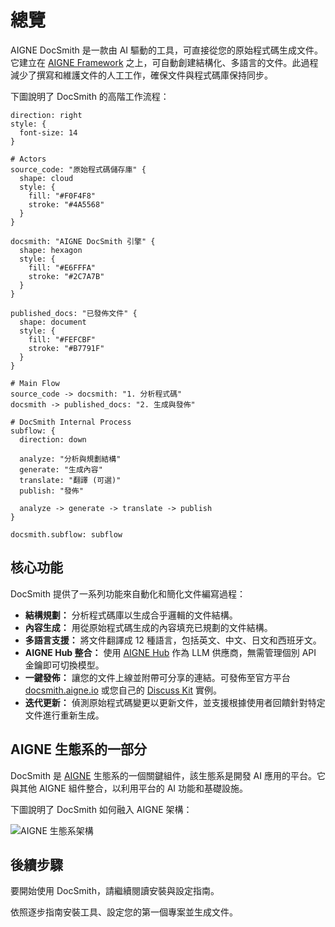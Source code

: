 # 總覽

AIGNE DocSmith 是一款由 AI 驅動的工具，可直接從您的原始程式碼生成文件。它建立在 [AIGNE Framework](https://www.aigne.io/en/framework) 之上，可自動創建結構化、多語言的文件。此過程減少了撰寫和維護文件的人工工作，確保文件與程式碼庫保持同步。

下圖說明了 DocSmith 的高階工作流程：

```d2
direction: right
style: {
  font-size: 14
}

# Actors
source_code: "原始程式碼儲存庫" {
  shape: cloud
  style: {
    fill: "#F0F4F8"
    stroke: "#4A5568"
  }
}

docsmith: "AIGNE DocSmith 引擎" {
  shape: hexagon
  style: {
    fill: "#E6FFFA"
    stroke: "#2C7A7B"
  }
}

published_docs: "已發佈文件" {
  shape: document
  style: {
    fill: "#FEFCBF"
    stroke: "#B7791F"
  }
}

# Main Flow
source_code -> docsmith: "1. 分析程式碼"
docsmith -> published_docs: "2. 生成與發佈"

# DocSmith Internal Process
subflow: {
  direction: down
  
  analyze: "分析與規劃結構"
  generate: "生成內容"
  translate: "翻譯 (可選)"
  publish: "發佈"
  
  analyze -> generate -> translate -> publish
}

docsmith.subflow: subflow
```

## 核心功能

DocSmith 提供了一系列功能來自動化和簡化文件編寫過程：

*   **結構規劃：** 分析程式碼庫以生成合乎邏輯的文件結構。
*   **內容生成：** 用從原始程式碼生成的內容填充已規劃的文件結構。
*   **多語言支援：** 將文件翻譯成 12 種語言，包括英文、中文、日文和西班牙文。
*   **AIGNE Hub 整合：** 使用 [AIGNE Hub](https://www.aigne.io/en/hub) 作為 LLM 供應商，無需管理個別 API 金鑰即可切換模型。
*   **一鍵發佈：** 讓您的文件上線並附帶可分享的連結。可發佈至官方平台 [docsmith.aigne.io](https://docsmith.aigne.io/app/) 或您自己的 [Discuss Kit](https://www.web3kit.rocks/discuss-kit) 實例。
*   **迭代更新：** 偵測原始程式碼變更以更新文件，並支援根據使用者回饋針對特定文件進行重新生成。

## AIGNE 生態系的一部分

DocSmith 是 [AIGNE](https://www.aigne.io) 生態系的一個關鍵組件，該生態系是開發 AI 應用的平台。它與其他 AIGNE 組件整合，以利用平台的 AI 功能和基礎設施。

下圖說明了 DocSmith 如何融入 AIGNE 架構：

![AIGNE 生態系架構](https://docsmith.aigne.io/image-bin/uploads/def424c20bbdb3c77483894fe0e22819.png)

## 後續步驟

要開始使用 DocSmith，請繼續閱讀安裝與設定指南。

<x-card data-title="下一步：開始使用" data-href="/getting-started" data-icon="lucide:arrow-right-circle" data-cta="開始指南">
依照逐步指南安裝工具、設定您的第一個專案並生成文件。
</x-card>
